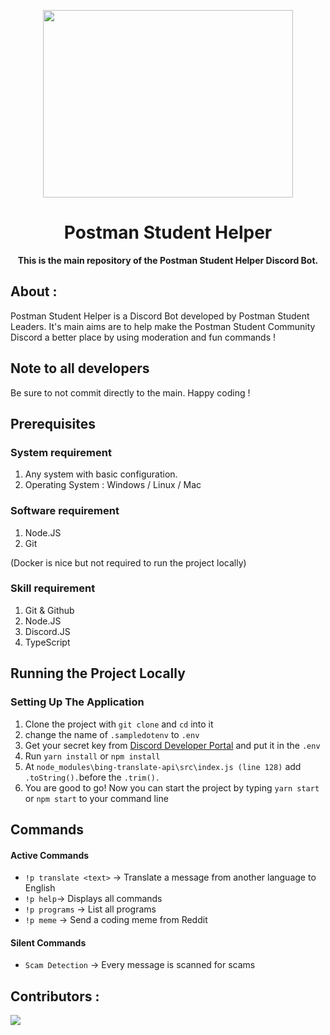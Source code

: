 <p align="center">
	<img src="https://i.imgur.com/ElCDWZb.png" width=400px height=300px>
	<h1 align="center"> Postman Student Helper </h1>
		<p align="center">
			<b>This is the main repository of the Postman Student Helper Discord Bot. </b> 
		</p>  
</p>   

## About :

Postman Student Helper is a Discord Bot developed by Postman Student Leaders. It's main aims are to help make the Postman Student Community Discord a better place by using moderation and fun commands !

## Note to all developers
Be sure to not commit directly to the main. Happy coding !

## Prerequisites

### System requirement

1. Any system with basic configuration.
2. Operating System : Windows / Linux / Mac

### Software requirement

1. Node.JS
2. Git

(Docker is nice but not required to run the project locally)

### Skill requirement

1. Git & Github
2. Node.JS
3. Discord.JS
4. TypeScript

## Running the Project Locally

### Setting Up The Application

1. Clone the project with `git clone` and `cd` into it
2. change the name of `.sampledotenv` to `.env`
3. Get your secret key from [Discord Developer Portal](https://discord.com/developers/applications) and put it in the `.env`
4. Run `yarn install` or `npm install`
5. At `node_modules\bing-translate-api\src\index.js (line 128)` add `.toString().`before the `.trim().`
6. You are good to go! Now you can start the project by typing `yarn start` or `npm start` to your command line

## Commands

#### Active Commands
- `!p translate <text>` -> Translate a message from another language to English 
- `!p help`-> Displays all commands
- `!p programs` -> List all programs
- `!p meme` -> Send a coding meme from Reddit

#### Silent Commands
- `Scam Detection` -> Every message is scanned for scams

## Contributors :

<a  href  =  "https://github.com/ctnkaan/postman-student-helper/graphs/contributors">

<img  src  =  "https://contrib.rocks/image?repo=ctnkaan/postman-student-helper"/>

</a>
